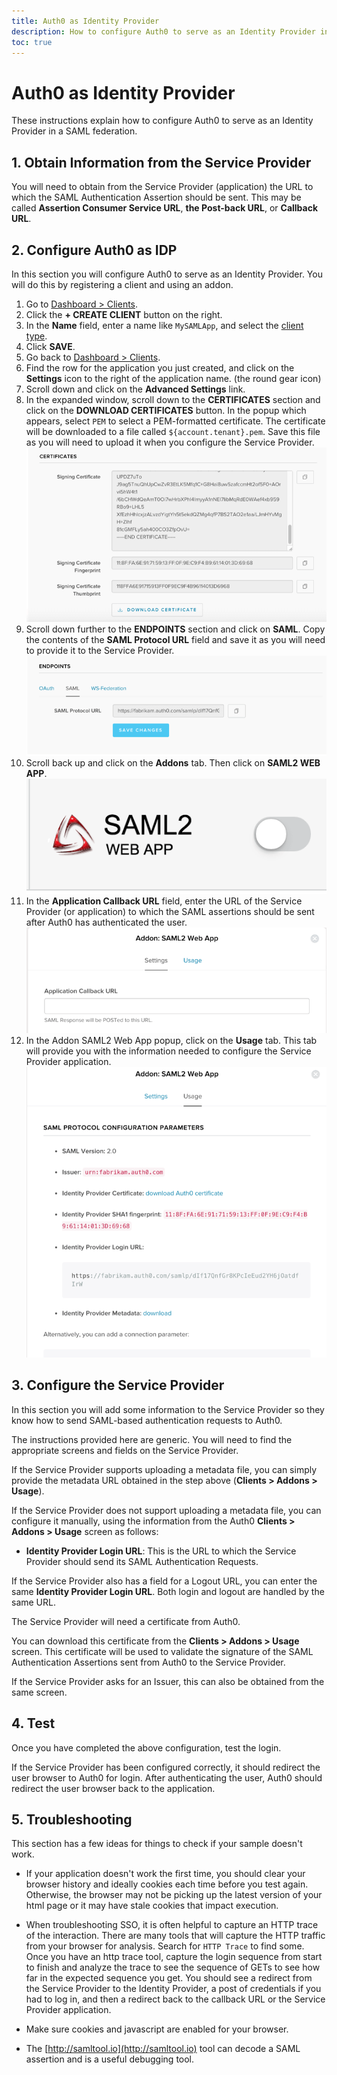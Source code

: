 ```yaml
---
title: Auth0 as Identity Provider
description: How to configure Auth0 to serve as an Identity Provider in a SAML federation.
toc: true
---
```

# Auth0 as Identity Provider

These instructions explain how to configure Auth0 to serve as an Identity Provider in a SAML federation.

## 1. Obtain Information from the Service Provider

You will need to obtain from the Service Provider (application) the URL to which the SAML Authentication Assertion should be sent. This may be called **Assertion Consumer Service URL**, **the Post-back URL**, or **Callback URL**.

## 2. Configure Auth0 as IDP

In this section you will configure Auth0 to serve as an Identity Provider. You will do this by registering a client and using an addon.

1. Go to [Dashboard > Clients](${manage_url}/#/clients).
1. Click the **+ CREATE CLIENT** button on the right.
1. In the **Name** field, enter a name like `MySAMLApp`, and select the [client type](/clients/client-settings).
1. Click **SAVE**.
1. Go back to [Dashboard > Clients](${manage_url}/#/clients).
1. Find the row for the application you just created, and click on the **Settings** icon to the right of the application name. (the round gear icon)
1. Scroll down and click on the **Advanced Settings** link.
1. In the expanded window, scroll down to the **CERTIFICATES** section and click on the **DOWNLOAD CERTIFICATES** button.  In the popup which appears, select `PEM` to select a PEM-formatted certificate.  The certificate will be downloaded to a file called `${account.tenant}.pem`.  Save this file as you will need to upload it when you configure the Service Provider.
    ![Download Certificate](/media/articles/saml/saml-idp-generic/saml-idp-generic1.png)
1. Scroll down further to the **ENDPOINTS** section and click on **SAML**.  Copy the contents of the **SAML Protocol URL** field and save it as you will need to provide it to the Service Provider.
    ![SAML Protocol URL](/media/articles/saml/saml-idp-generic/saml-idp-generic2.png)
1. Scroll back up and click on the **Addons** tab.  Then click on **SAML2 WEB APP**.
    ![SAML2 WEB APP](/media/articles/saml/saml-idp-generic/saml-idp-generic3.png)
1. In the **Application Callback URL** field, enter the URL of the Service Provider (or application) to which the SAML assertions should be sent after Auth0 has authenticated the user.  
    ![Application Callback URL](/media/articles/saml/saml-idp-generic/saml-idp-generic4.png)
1.  In the Addon SAML2 Web App popup, click on the **Usage** tab.  This tab will provide you with the information needed to configure the Service Provider application.
    ![Usage](/media/articles/saml/saml-idp-generic/saml-idp-generic5.png)

## 3. Configure the Service Provider

In this section you will add some information to the Service Provider so they know how to send SAML-based authentication requests to Auth0. 

The instructions provided here are generic. You will need to find the appropriate screens and fields on the Service Provider.

If the Service Provider supports uploading a metadata file, you can simply provide the metadata URL obtained in the step above (**Clients > Addons > Usage**).

If the Service Provider does not support uploading a metadata file, you can configure it manually, using the information from the Auth0 **Clients > Addons > Usage** screen as follows:

- **Identity Provider Login URL**: This is the URL to which the Service Provider should send its SAML Authentication Requests.

If the Service Provider also has a field for a Logout URL, you can enter the same **Identity Provider Login URL**. Both login and logout are handled by the same URL.

The Service Provider will need a certificate from Auth0. 

You can download this certificate from the **Clients > Addons > Usage** screen. This certificate will be used to validate the signature of the SAML Authentication Assertions sent from Auth0 to the Service Provider.

If the Service Provider asks for an Issuer, this can also be obtained from the same screen.

## 4. Test

Once you have completed the above configuration, test the login.

If the Service Provider has been configured correctly, it should redirect the user browser to Auth0 for login. After authenticating the user, Auth0 should redirect the user browser back to the application.

## 5. Troubleshooting

This section has a few ideas for things to check if your sample doesn't work.

- If your application doesn't work the first time, you should clear your browser history and ideally cookies each time before you test again. Otherwise, the browser may not be picking up the latest version of your html page or it may have stale cookies that impact execution.

- When troubleshooting SSO, it is often helpful to capture an HTTP trace of the interaction. There are many tools that will capture the HTTP traffic from your browser for analysis.  Search for `HTTP Trace` to find some. Once you have an http trace tool, capture the login sequence from start to finish and analyze the trace to see the sequence of GETs to see how far in the expected sequence you get. You should see a redirect from the Service Provider to the Identity Provider, a post of credentials if you had to log in, and then a redirect back to the callback URL or the Service Provider application.

- Make sure cookies and javascript are enabled for your browser.

- The [http://samltool.io](http://samltool.io) tool can decode a SAML assertion and is a useful debugging tool.
